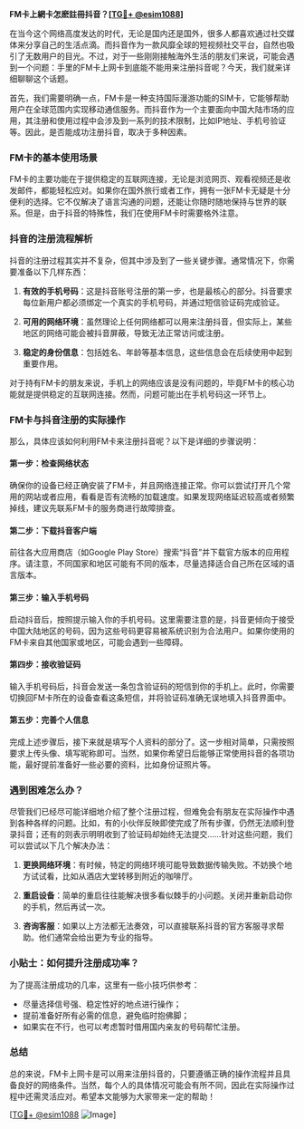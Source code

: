 **FM卡上網卡怎麽註冊抖音？[[TG💪+ @esim1088](https://t.me/s/esim1088)]**

在当今这个网络高度发达的时代，无论是国内还是国外，很多人都喜欢通过社交媒体来分享自己的生活点滴。而抖音作为一款风靡全球的短视频社交平台，自然也吸引了无数用户的目光。不过，对于一些刚刚接触海外生活的朋友们来说，可能会遇到一个问题：手里的FM卡上网卡到底能不能用来注册抖音呢？今天，我们就来详细聊聊这个话题。

首先，我们需要明确一点，FM卡是一种支持国际漫游功能的SIM卡，它能够帮助用户在全球范围内实现移动通信服务。而抖音作为一个主要面向中国大陆市场的应用，其注册和使用过程中会涉及到一系列的技术限制，比如IP地址、手机号验证等。因此，是否能成功注册抖音，取决于多种因素。

### FM卡的基本使用场景

FM卡的主要功能在于提供稳定的互联网连接，无论是浏览网页、观看视频还是收发邮件，都能轻松应对。如果你在国外旅行或者工作，拥有一张FM卡无疑是十分便利的选择。它不仅解决了语言沟通的问题，还能让你随时随地保持与世界的联系。但是，由于抖音的特殊性，我们在使用FM卡时需要格外注意。

### 抖音的注册流程解析

抖音的注册过程其实并不复杂，但其中涉及到了一些关键步骤。通常情况下，你需要准备以下几样东西：

1. **有效的手机号码**：这是抖音账号注册的第一步，也是最核心的部分。抖音要求每位新用户都必须绑定一个真实的手机号码，并通过短信验证码完成验证。
   
2. **可用的网络环境**：虽然理论上任何网络都可以用来注册抖音，但实际上，某些地区的网络可能会被抖音屏蔽，导致无法正常访问或注册。

3. **稳定的身份信息**：包括姓名、年龄等基本信息，这些信息会在后续使用中起到重要作用。

对于持有FM卡的朋友来说，手机上的网络应该是没有问题的，毕竟FM卡的核心功能就是提供稳定的互联网连接。然而，问题可能出在手机号码这一环节上。

### FM卡与抖音注册的实际操作

那么，具体应该如何利用FM卡来注册抖音呢？以下是详细的步骤说明：

#### 第一步：检查网络状态
确保你的设备已经正确安装了FM卡，并且网络连接正常。你可以尝试打开几个常用的网站或者应用，看看是否有流畅的加载速度。如果发现网络延迟较高或者频繁掉线，建议先联系FM卡的服务商进行故障排查。

#### 第二步：下载抖音客户端
前往各大应用商店（如Google Play Store）搜索“抖音”并下载官方版本的应用程序。请注意，不同国家和地区可能有不同的版本，尽量选择适合自己所在区域的语言版本。

#### 第三步：输入手机号码
启动抖音后，按照提示输入你的手机号码。这里需要注意的是，抖音更倾向于接受中国大陆地区的号码，因为这些号码更容易被系统识别为合法用户。如果你使用的FM卡来自其他国家或地区，可能会遇到一些障碍。

#### 第四步：接收验证码
输入手机号码后，抖音会发送一条包含验证码的短信到你的手机上。此时，你需要切换回FM卡所在的设备查看这条短信，并将验证码准确无误地填入抖音界面中。

#### 第五步：完善个人信息
完成上述步骤后，接下来就是填写个人资料的部分了。这一步相对简单，只需按照要求上传头像、填写昵称即可。当然，如果你希望日后能够正常使用抖音的各项功能，最好提前准备好一些必要的资料，比如身份证照片等。

### 遇到困难怎么办？

尽管我们已经尽可能详细地介绍了整个注册过程，但难免会有朋友在实际操作中遇到各种各样的问题。比如，有的小伙伴反映即使完成了所有步骤，仍然无法顺利登录抖音；还有的则表示明明收到了验证码却始终无法提交……针对这些问题，我们可以尝试以下几个解决办法：

1. **更换网络环境**：有时候，特定的网络环境可能导致数据传输失败。不妨换个地方试试看，比如从酒店大堂转移到附近的咖啡厅。

2. **重启设备**：简单的重启往往能解决很多看似棘手的小问题。关闭并重新启动你的手机，然后再试一次。

3. **咨询客服**：如果以上方法都无法奏效，可以直接联系抖音的官方客服寻求帮助。他们通常会给出更为专业的指导。

### 小贴士：如何提升注册成功率？

为了提高注册成功的几率，这里有一些小技巧供参考：

- 尽量选择信号强、稳定性好的地点进行操作；
- 提前准备好所有必需的信息，避免临时抱佛脚；
- 如果实在不行，也可以考虑暂时借用国内亲友的号码帮忙注册。

### 总结

总的来说，FM卡上网卡是可以用来注册抖音的，只要遵循正确的操作流程并且具备良好的网络条件。当然，每个人的具体情况可能会有所不同，因此在实际操作过程中还需灵活应对。希望本文能够为大家带来一定的帮助！

[[TG💪+ @esim1088](https://t.me/s/esim1088) ![Image](https://i.postimg.cc/4NQfJmqS/Snipaste-2025-05-13-00-14-12.png)]